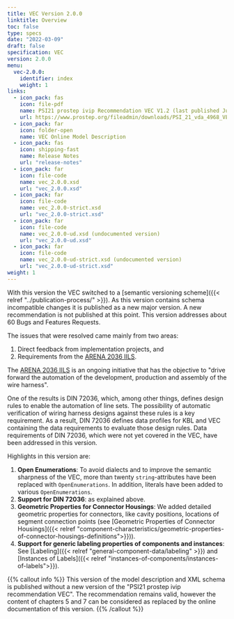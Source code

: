 ```yaml
---
title: VEC Version 2.0.0
linktitle: Overview
toc: false
type: specs
date: "2022-03-09"
draft: false
specification: VEC
version: 2.0.0
menu:
  vec-2.0.0:
    identifier: index
    weight: 1
links:
  - icon_pack: fas
    icon: file-pdf
    name: PSI21 prostep ivip Recommendation VEC V1.2 (last published June 2020 with VEC Schema Version 1.2.0)
    url: https://www.prostep.org/fileadmin/downloads/PSI_21_vda_4968_VEC_Specification_v1.2_pub_RZ.pdf
  - icon_pack: far
    icon: folder-open
    name: VEC Online Model Description
  - icon_pack: fas
    icon: shipping-fast
    name: Release Notes
    url: "release-notes"
  - icon_pack: far
    icon: file-code
    name: vec_2.0.0.xsd
    url: "vec_2.0.0.xsd"
  - icon_pack: far
    icon: file-code
    name: vec_2.0.0-strict.xsd
    url: "vec_2.0.0-strict.xsd"
  - icon_pack: far
    icon: file-code
    name: vec_2.0.0-ud.xsd (undocumented version)
    url: "vec_2.0.0-ud.xsd"
  - icon_pack: far
    icon: file-code
    name: vec_2.0.0-ud-strict.xsd (undocumented version)
    url: "vec_2.0.0-ud-strict.xsd"
weight: 1
---
```


With this version the VEC switched to a [semantic versioning scheme]({{< relref "../publication-process/" >}}). As this version contains schema incompatible changes it is published as a new major version. A new recommendation is not published at this point. This version addresses about 60 Bugs and Features Requests. 

The issues that were resolved came mainly from two areas:

1. Direct feedback from implementation projects, and 
2. Requirements from the [ARENA 2036 IILS](https://www.arena2036.de/en/innovation-initiative-wire-harness). 

<!--more-->

The [ARENA 2036 IILS](https://www.arena2036.de/en/innovation-initiative-wire-harness) is an ongoing initiative that has the objective to "drive forward the automation of the development, production and assembly of the wire harness".

One of the results is DIN 72036, which, among other things, defines design rules to enable the automation of line sets. The possibility of automatic verification of wiring harness designs against these rules is a key requirement. As a result, DIN 72036 defines data profiles for KBL and VEC containing the data requirements to evaluate those design rules. Data requirements of DIN 72036, which were not yet covered in the VEC, have been addressed in this version.  

Highlights in this version are:

1. **Open Enumerations**: To avoid dialects and to improve the semantic sharpness of the VEC, more than twenty `string`-attributes have been replaced with `OpenEnumerations`. In addition, literals have been added to various `OpenEnumerations`.
2. **Support for DIN 72036**: as explained above.
3. **Geometric Properties for Connector Housings**: We added detailed geometric properties for connectors, like cavity positions, locations of segment connection points (see [Geometric Properties of Connector Housings]({{< relref "component-characteristics/geometric-properties-of-connector-housings-definitions">}})). 
4. **Support for generic labeling properties of components and instances**: See [Labeling]({{< relref "general-component-data/labeling" >}}) and [Instances of Labels]({{< relref "instances-of-components/instances-of-labels">}}).

{{% callout info %}}
This version of the model description and XML schema is published without a new version of the "PSI21 prostep ivip recommendation VEC". The recommendation remains valid, however the content of chapters 5 and 7 can be considered as replaced by the online documentation of this version.
{{% /callout %}}


